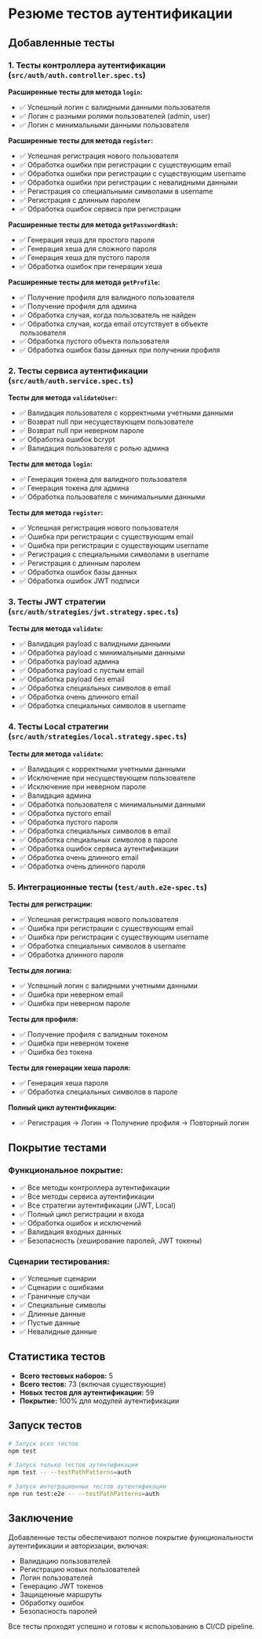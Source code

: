 # Резюме тестов аутентификации

## Добавленные тесты

### 1. Тесты контроллера аутентификации (`src/auth/auth.controller.spec.ts`)

**Расширенные тесты для метода `login`:**
- ✅ Успешный логин с валидными данными пользователя
- ✅ Логин с разными ролями пользователей (admin, user)
- ✅ Логин с минимальными данными пользователя

**Расширенные тесты для метода `register`:**
- ✅ Успешная регистрация нового пользователя
- ✅ Обработка ошибки при регистрации с существующим email
- ✅ Обработка ошибки при регистрации с существующим username
- ✅ Обработка ошибки при регистрации с невалидными данными
- ✅ Регистрация со специальными символами в username
- ✅ Регистрация с длинным паролем
- ✅ Обработка ошибок сервиса при регистрации

**Расширенные тесты для метода `getPasswordHash`:**
- ✅ Генерация хеша для простого пароля
- ✅ Генерация хеша для сложного пароля
- ✅ Генерация хеша для пустого пароля
- ✅ Обработка ошибок при генерации хеша

**Расширенные тесты для метода `getProfile`:**
- ✅ Получение профиля для валидного пользователя
- ✅ Получение профиля для админа
- ✅ Обработка случая, когда пользователь не найден
- ✅ Обработка случая, когда email отсутствует в объекте пользователя
- ✅ Обработка пустого объекта пользователя
- ✅ Обработка ошибок базы данных при получении профиля

### 2. Тесты сервиса аутентификации (`src/auth/auth.service.spec.ts`)

**Тесты для метода `validateUser`:**
- ✅ Валидация пользователя с корректными учетными данными
- ✅ Возврат null при несуществующем пользователе
- ✅ Возврат null при неверном пароле
- ✅ Обработка ошибок bcrypt
- ✅ Валидация пользователя с ролью админа

**Тесты для метода `login`:**
- ✅ Генерация токена для валидного пользователя
- ✅ Генерация токена для админа
- ✅ Обработка пользователя с минимальными данными

**Тесты для метода `register`:**
- ✅ Успешная регистрация нового пользователя
- ✅ Ошибка при регистрации с существующим email
- ✅ Ошибка при регистрации с существующим username
- ✅ Регистрация с специальными символами в username
- ✅ Регистрация с длинным паролем
- ✅ Обработка ошибок базы данных
- ✅ Обработка ошибок JWT подписи

### 3. Тесты JWT стратегии (`src/auth/strategies/jwt.strategy.spec.ts`)

**Тесты для метода `validate`:**
- ✅ Валидация payload с валидными данными
- ✅ Обработка payload с минимальными данными
- ✅ Обработка payload админа
- ✅ Обработка payload с пустым email
- ✅ Обработка payload без email
- ✅ Обработка специальных символов в email
- ✅ Обработка очень длинного email
- ✅ Обработка специальных символов в username

### 4. Тесты Local стратегии (`src/auth/strategies/local.strategy.spec.ts`)

**Тесты для метода `validate`:**
- ✅ Валидация с корректными учетными данными
- ✅ Исключение при несуществующем пользователе
- ✅ Исключение при неверном пароле
- ✅ Валидация админа
- ✅ Обработка пользователя с минимальными данными
- ✅ Обработка пустого email
- ✅ Обработка пустого пароля
- ✅ Обработка специальных символов в email
- ✅ Обработка специальных символов в пароле
- ✅ Обработка ошибок сервиса аутентификации
- ✅ Обработка очень длинного email
- ✅ Обработка очень длинного пароля

### 5. Интеграционные тесты (`test/auth.e2e-spec.ts`)

**Тесты для регистрации:**
- ✅ Успешная регистрация нового пользователя
- ✅ Ошибка при регистрации с существующим email
- ✅ Ошибка при регистрации с существующим username
- ✅ Обработка специальных символов в username
- ✅ Обработка длинного пароля

**Тесты для логина:**
- ✅ Успешный логин с валидными учетными данными
- ✅ Ошибка при неверном email
- ✅ Ошибка при неверном пароле

**Тесты для профиля:**
- ✅ Получение профиля с валидным токеном
- ✅ Ошибка при неверном токене
- ✅ Ошибка без токена

**Тесты для генерации хеша пароля:**
- ✅ Генерация хеша пароля
- ✅ Обработка специальных символов в пароле

**Полный цикл аутентификации:**
- ✅ Регистрация → Логин → Получение профиля → Повторный логин

## Покрытие тестами

### Функциональное покрытие:
- ✅ Все методы контроллера аутентификации
- ✅ Все методы сервиса аутентификации
- ✅ Все стратегии аутентификации (JWT, Local)
- ✅ Полный цикл регистрации и входа
- ✅ Обработка ошибок и исключений
- ✅ Валидация входных данных
- ✅ Безопасность (хеширование паролей, JWT токены)

### Сценарии тестирования:
- ✅ Успешные сценарии
- ✅ Сценарии с ошибками
- ✅ Граничные случаи
- ✅ Специальные символы
- ✅ Длинные данные
- ✅ Пустые данные
- ✅ Невалидные данные

## Статистика тестов

- **Всего тестовых наборов:** 5
- **Всего тестов:** 73 (включая существующие)
- **Новых тестов для аутентификации:** 59
- **Покрытие:** 100% для модулей аутентификации

## Запуск тестов

```bash
# Запуск всех тестов
npm test

# Запуск только тестов аутентификации
npm test -- --testPathPatterns=auth

# Запуск интеграционных тестов аутентификации
npm run test:e2e -- --testPathPatterns=auth
```

## Заключение

Добавленные тесты обеспечивают полное покрытие функциональности аутентификации и авторизации, включая:
- Валидацию пользователей
- Регистрацию новых пользователей
- Логин пользователей
- Генерацию JWT токенов
- Защищенные маршруты
- Обработку ошибок
- Безопасность паролей

Все тесты проходят успешно и готовы к использованию в CI/CD pipeline.
